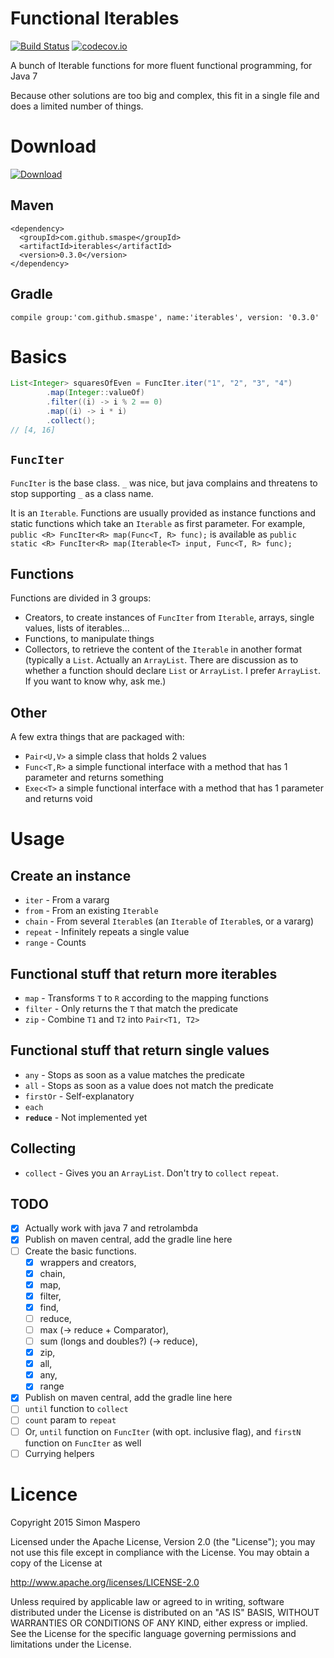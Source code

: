 # Functional Iterables

[![Build Status](https://travis-ci.org/smaspe/FunctionalIterables.svg?branch=master)](https://travis-ci.org/smaspe/FunctionalIterables) [![codecov.io](https://codecov.io/github/smaspe/FunctionalIterables/coverage.svg?branch=master)](https://codecov.io/github/smaspe/FunctionalIterables?branch=master)

A bunch of Iterable functions for more fluent functional programming, for Java 7

Because other solutions are too big and complex, this fit in a single file and does a limited number of things.

# Download

[![Download](https://api.bintray.com/packages/smaspe/Default/FunctionalIterables/images/download.svg) ](https://bintray.com/smaspe/Default/FunctionalIterables/_latestVersion)

## Maven

    <dependency>
      <groupId>com.github.smaspe</groupId>
      <artifactId>iterables</artifactId>
      <version>0.3.0</version>
    </dependency>

## Gradle

    compile group:'com.github.smaspe', name:'iterables', version: '0.3.0'

# Basics

```java
List<Integer> squaresOfEven = FuncIter.iter("1", "2", "3", "4")
        .map(Integer::valueOf)
        .filter((i) -> i % 2 == 0)
        .map((i) -> i * i)
        .collect();
// [4, 16]
```

## `FuncIter`
`FuncIter` is the base class. `_` was nice, but java complains and threatens to stop supporting `_` as a class name.

It is an `Iterable`. Functions are usually provided as instance functions and static functions which take an `Iterable` as first parameter. For example, `public <R> FuncIter<R> map(Func<T, R> func);` is available as `public static <R> FuncIter<R> map(Iterable<T> input, Func<T, R> func);`

## Functions
Functions are divided in 3 groups:
- Creators, to create instances of `FuncIter` from `Iterable`, arrays, single values, lists of iterables...
- Functions, to manipulate things
- Collectors, to retrieve the content of the `Iterable` in another format (typically a `List`. Actually an `ArrayList`. There are discussion as to whether a function should declare `List` or `ArrayList`. I prefer `ArrayList`. If you want to know why, ask me.)

## Other
A few extra things that are packaged with:
- `Pair<U,V>` a simple class that holds 2 values
- `Func<T,R>` a simple functional interface with a method that has 1 parameter and returns something
- `Exec<T>` a simple functional interface with a method that has 1 parameter and returns void

# Usage

## Create an instance
- `iter` - From a vararg
- `from` - From an existing `Iterable`
- `chain` - From several `Iterable`s (an `Iterable` of `Iterable`s, or a vararg)
- `repeat` - Infinitely repeats a single value
- `range` - Counts

## Functional stuff that return more iterables
- `map` - Transforms `T` to `R` according to the mapping functions
- `filter` - Only returns the `T` that match the predicate
- `zip` - Combine `T1` and `T2` into `Pair<T1, T2>`

## Functional stuff that return single values
- `any` - Stops as soon as a value matches the predicate
- `all` - Stops as soon as a value does not match the predicate
- `firstOr` - Self-explanatory
- `each`
- **`reduce`** - Not implemented yet

## Collecting
- `collect` - Gives you an `ArrayList`. Don't try to `collect` `repeat`.

## TODO
- [x] Actually work with java 7 and retrolambda
- [x] Publish on maven central, add the gradle line here
- [ ] Create the basic functions.
    - [x] wrappers and creators,
    - [x] chain,
    - [x] map,
    - [x] filter,
    - [x] find,
    - [ ] reduce,
    - [ ] max (-> reduce + Comparator),
    - [ ] sum (longs and doubles?) (-> reduce),
    - [x] zip,
    - [x] all,
    - [x] any,
    - [x] range
- [x] Publish on maven central, add the gradle line here
- [ ] `until` function to `collect`
- [ ] `count` param to `repeat`
- [ ] Or, `until` function on `FuncIter` (with opt. inclusive flag), and `firstN` function on `FuncIter` as well
- [ ] Currying helpers

# Licence

Copyright 2015 Simon Maspero

Licensed under the Apache License, Version 2.0 (the "License");
you may not use this file except in compliance with the License.
You may obtain a copy of the License at

   http://www.apache.org/licenses/LICENSE-2.0

Unless required by applicable law or agreed to in writing, software
distributed under the License is distributed on an "AS IS" BASIS,
WITHOUT WARRANTIES OR CONDITIONS OF ANY KIND, either express or implied.
See the License for the specific language governing permissions and
limitations under the License.
